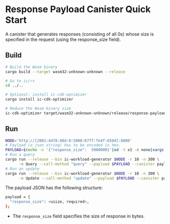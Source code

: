 Response Payload Canister Quick Start
================================

A canister that generates responses (consisting of all 0s) whose size
is specified in the request (using the response_size field).

Build
-----

```bash
# Build the Wasm binary
cargo build --target wasm32-unknown-unknown --release

# Go to ic/rs
cd ../..

# Optional: install ic-cdk-optimizer
cargo install ic-cdk-optimizer

# Reduce the Wasm binary size
ic-cdk-optimizer target/wasm32-unknown-unknown/release/response-payload-test-canister.wasm --output response-payload-test-canister.wasm
```

Run
---

```bash
NODE='http://[2001:4d78:40d:0:5000:67ff:fe4f:650d]:8080'
# Payload (a json string) has to be encoded in hex.
PAYLOAD=$(echo -n '{"response_size":  5000000}'|od -t x1 -A none|xargs|sed -e 's/ //g')
# Run a query
cargo run --release --bin ic-workload-generator $NODE -r 10 -n 300 \
      -m Query --call-method "query" --payload $PAYLOAD --canister payload-response-test-canister.wasm
# Run an update
cargo run --release --bin ic-workload-generator $NODE -r 10 -n 300 \
      -m Update --call-method "update" --payload $PAYLOAD --canister payload-response-test-canister.wasm
```
The payload JSON has the following structure:

```bash
payload = {
  "response_size": <usize, required>,
};
```

- The `response_size` field specifies the size of response in bytes.


